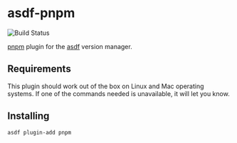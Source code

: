 # asdf-pnpm

![Build Status](https://github.com/jonathanmorley/asdf-pnpm/workflows/ASDF%20CI/badge.svg)

[pnpm][2] plugin for the [asdf][1] version manager.

## Requirements

This plugin should work out of the box on Linux and Mac operating systems.
If one of the commands needed is unavailable, it will let you know.

## Installing

```
asdf plugin-add pnpm
```

[1]: https://asdf-vm.com/
[2]: https://pnpm.js.org/
